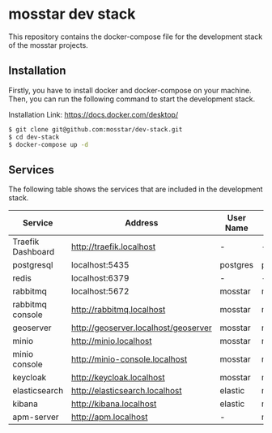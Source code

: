 # mosstar dev stack

This repository contains the docker-compose file for the development stack of the mosstar projects.

## Installation

Firstly, you have to install docker and docker-compose on your machine. Then, you can run the following command to start
the development stack.

Installation Link: https://docs.docker.com/desktop/

```bash
$ git clone git@github.com:mosstar/dev-stack.git
$ cd dev-stack
$ docker-compose up -d
```

## Services

The following table shows the services that are included in the development stack.

| Service           | Address                              | User Name | Password   |
|-------------------|--------------------------------------|-----------|------------|
| Traefik Dashboard | http://traefik.localhost             | -         | -          |
| postgresql        | localhost:5435                       | postgres  | postgres   |
| redis             | localhost:6379                       | -         | -          |
| rabbitmq          | localhost:5672                       | mosstar   | mosstar123 |
| rabbitmq console  | http://rabbitmq.localhost            | mosstar   | mosstar123 |
| geoserver         | http://geoserver.localhost/geoserver | mosstar   | mosstar123 |
| minio             | http://minio.localhost               | mosstar   | mosstar123 |
| minio console     | http://minio-console.localhost       | mosstar   | mosstar123 |
| keycloak          | http://keycloak.localhost            | mosstar   | mosstar123 |
| elasticsearch     | http://elasticsearch.localhost       | elastic   | mosstar123 |
| kibana            | http://kibana.localhost              | elastic   | mosstar123 |
| apm-server        | http://apm.localhost                 | -         | mosstar123 |
